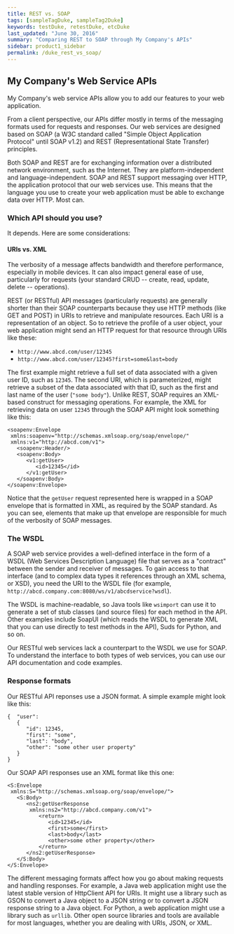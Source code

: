 ```yaml
---
title: REST vs. SOAP
tags: [sampleTagDuke, sampleTag2Duke]
keywords: testDuke, retestDuke, etcDuke
last_updated: "June 30, 2016"
summary: "Comparing REST to SOAP through My Company's APIs"
sidebar: product1_sidebar
permalink: /duke_rest_vs_soap/
---
```


## My Company's Web Service APIs

My Company's web service APIs allow you to add our features to your web application.
  
From a client perspective, our APIs differ mostly in terms of the messaging formats used 
for requests and responses. Our web services are designed based on SOAP (a W3C standard 
called "Simple Object Application Protocol" until SOAP v1.2) and REST (Representational 
State Transfer) principles. 

Both SOAP and REST are for exchanging information over a distributed network environment, 
such as the Internet. They are platform-independent and language-independent. SOAP and 
REST support messaging over HTTP, the application protocol that our web services use. 
This means that the language you use to create your web application must be able to 
exchange data over HTTP. Most can.

### Which API should you use?

It depends. Here are some considerations:

#### URIs vs. XML
The verbosity of a message affects bandwidth and therefore performance, especially 
in mobile devices. It can also impact general ease of use, particularly for requests 
(your standard CRUD -- create, read, update, delete -- operations). 

REST (or RESTful) API messages (particularly requests) are generally shorter than their 
SOAP counterparts because they use HTTP methods (like GET and POST) in URIs to retrieve 
and manipulate resources. Each URI is a representation of an object. So to retrieve the 
profile of a user object, your web application might send an HTTP request 
for that resource through URIs like these:

*  `http://www.abcd.com/user/12345`
*  `http://www.abcd.com/user/12345?first=some&last=body` 

The first example might retrieve a full set of data associated with a given user ID, such 
as `12345`. The second URI, which is parameterized, might retrieve a subset of the data 
associated with that ID, such as the first and last name of the user (`"some body"`). 
Unlike REST, SOAP requires an XML-based construct for messaging operations. For example, 
the XML for retrieving data on user `12345` through the SOAP API might look something 
like this:

~~~ 
<soapenv:Envelope 
 xmlns:soapenv="http://schemas.xmlsoap.org/soap/envelope/" 
 xmlns:v1="http://abcd.com/v1">
   <soapenv:Header/>
   <soapenv:Body>
      <v1:getUser>
         <id>12345</id>
      </v1:getUser>
   </soapenv:Body>
</soapenv:Envelope>
~~~

Notice that the `getUser` request represented here is wrapped in a SOAP envelope that 
is formatted in XML, as required by the SOAP standard. As you can see, elements that make 
up that envelope are responsible for much of the verbosity of SOAP messages.

### The WSDL
A SOAP web service provides a well-defined interface in the form of a WSDL (Web Services 
Description Language) file that serves as a "contract" between the sender and receiver of 
messages. To gain access to that interface (and to complex data types it references 
through an XML schema, or XSD), you need the URI to the WSDL file (for example, 
`http://abcd.company.com:8080/ws/v1/abcdservice?wsdl`). 

The WSDL is machine-readable, so Java tools like `wsimport` can use it to generate a set of 
stub classes (and source files) for each method in the API. Other examples include SoapUI 
(which reads the WSDL to generate XML that you can use directly to test methods in the 
API), Suds for Python, and so on.

Our RESTful web services lack a counterpart to the WSDL we use for SOAP. To understand 
the interface to both types of web services, you can use our API documentation and code 
examples.

### Response formats

Our RESTful API reponses use a JSON format. A simple example might look like this:

~~~
{  "user": 
   {    
      "id": 12345,
      "first": "some",  
      "last": "body", 
      "other": "some other user property"
   }
}
~~~

Our SOAP API responses use an XML format like this one:

~~~
<S:Envelope 
 xmlns:S="http://schemas.xmlsoap.org/soap/envelope/">
   <S:Body>
      <ns2:getUserResponse 
       xmlns:ns2="http://abcd.company.com/v1">
          <return>
             <id>12345</id>
             <first>some</first>
             <last>body</last>
             <other>some other property</other>
          </return>
      </ns2:getUserResponse>
   </S:Body>
</S:Envelope>
~~~

The different messaging formats affect how you go about making requests and handling 
responses. For example, a Java web application might use the latest stable version of 
HttpClient API for URIs. It might use a library such as GSON to convert a Java object 
to a JSON string or to convert a JSON response string to a Java object. For Python, 
a web application might use a library such as `urllib`. Other open source libraries and 
tools are available for most languages, whether you are dealing with URIs, JSON, or XML. 
